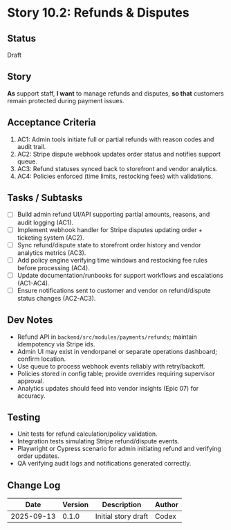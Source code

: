 # Story 10.2: Refunds & Disputes

## Status
Draft

## Story
**As** support staff,
**I want** to manage refunds and disputes,
**so that** customers remain protected during payment issues.

## Acceptance Criteria
1. AC1: Admin tools initiate full or partial refunds with reason codes and audit trail.
2. AC2: Stripe dispute webhook updates order status and notifies support queue.
3. AC3: Refund statuses synced back to storefront and vendor analytics.
4. AC4: Policies enforced (time limits, restocking fees) with validations.

## Tasks / Subtasks
- [ ] Build admin refund UI/API supporting partial amounts, reasons, and audit logging (AC1).
- [ ] Implement webhook handler for Stripe disputes updating order + ticketing system (AC2).
- [ ] Sync refund/dispute state to storefront order history and vendor analytics metrics (AC3).
- [ ] Add policy engine verifying time windows and restocking fee rules before processing (AC4).
- [ ] Update documentation/runbooks for support workflows and escalations (AC1-AC4).
- [ ] Ensure notifications sent to customer and vendor on refund/dispute status changes (AC2-AC3).

## Dev Notes
- Refund API in `backend/src/modules/payments/refunds`; maintain idempotency via Stripe ids.
- Admin UI may exist in vendorpanel or separate operations dashboard; confirm location.
- Use queue to process webhook events reliably with retry/backoff.
- Policies stored in config table; provide overrides requiring supervisor approval.
- Analytics updates should feed into vendor insights (Epic 07) for accuracy.

## Testing
- Unit tests for refund calculation/policy validation.
- Integration tests simulating Stripe refund/dispute events.
- Playwright or Cypress scenario for admin initiating refund and verifying order updates.
- QA verifying audit logs and notifications generated correctly.

## Change Log
| Date       | Version | Description              | Author |
|------------|---------|--------------------------|--------|
| 2025-09-13 | 0.1.0   | Initial story draft      | Codex  |
